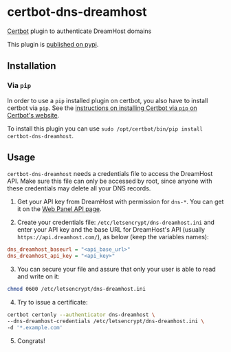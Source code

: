 # certbot-dns-dreamhost
[Certbot](https://certbot.eff.org/) plugin to authenticate DreamHost domains

This plugin is [published on pypi](https://pypi.org/project/certbot-dns-dreamhost/).

## Installation

### Via `pip`

In order to use a `pip` installed plugin on certbot, you also have to install certbot via `pip`. See the [instructions on installing Certbot via `pip` on Certbot's website](https://certbot.eff.org/instructions?ws=other&os=pip).

To install this plugin you can use `sudo /opt/certbot/bin/pip install certbot-dns-dreamhost`.

## Usage

`certbot-dns-dreamhost` needs a credentials file to access the DreamHost API. Make sure this file can only be accessed by root, since anyone with these credentials may delete all your DNS records.

1. Get your API key from DreamHost with permission for `dns-*`. You can get it on the [Web Panel API page](https://panel.dreamhost.com/?tree=home.api).

2. Create your credentials file: `/etc/letsencrypt/dns-dreamhost.ini` and enter your API key and the base URL for DreamHost's API (usually `https://api.dreamhost.com/`), as below (keep the variables names):
```ini
dns_dreamhost_baseurl = "<api_base_url>"
dns_dreamhost_api_key = "<api_key>"
```

3. You can secure your file and assure that only your user is able to read and write on it: 
```bash
chmod 0600 /etc/letsencrypt/dns-dreamhost.ini
```

4. Try to issue a certificate:
```bash
certbot certonly --authenticator dns-dreamhost \
--dns-dreamhost-credentials /etc/letsencrypt/dns-dreamhost.ini \
-d '*.example.com'
```

5. Congrats!
